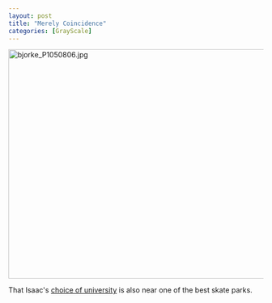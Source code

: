 ```yaml
---
layout: post
title: "Merely Coincidence"
categories: [GrayScale]
---
```

<img alt="bjorke_P1050806.jpg" src="http://www.botzilla.com/blog/archives/pix2012/bjorke_P1050806.jpg" width="807" height="454" border="0" />

That Isaac's <a href="http://www.econ.ucsb.edu/">choice of university</a> is also near one of the best skate parks.

<!--more-->

